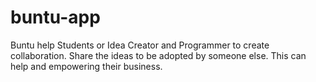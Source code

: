 # buntu-app
Buntu help Students or Idea Creator and Programmer to create collaboration. Share the ideas to be adopted by someone else. This can help and empowering their business. 
